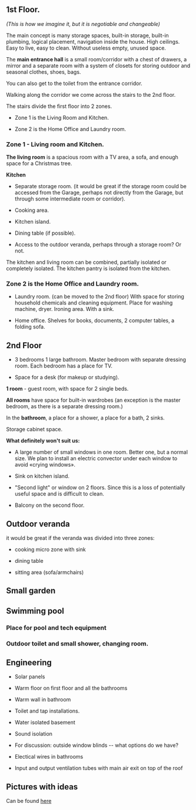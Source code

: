 ## 1st Floor. 
*(This is how we imagine it, but it is negotiable and changeable)*

The main concept is many storage spaces, built-in storage, built-in
plumbing, logical placement, navigation inside the house. High ceilings.
Easy to live, easy to clean. Without useless empty, unused space.

The **main entrance hall** is a small room/corridor with a chest of
drawers, a mirror and a separate room with a system of closets for
storing outdoor and seasonal clothes, shoes, bags.

You can also get to the toilet from the entrance corridor.

Walking along the corridor we come across the stairs to the 2nd floor.

The stairs divide the first floor into 2 zones.

- Zone 1 is the Living Room and Kitchen.

- Zone 2 is the Home Office and Laundry room.

### Zone 1 - Living room and Kitchen.

**The living room** is a spacious room with a TV area, a sofa, and enough
space for a Christmas tree.

**Kitchen**

- Separate storage room. (it would be great if the storage room could be
accessed from the Garage, perhaps not directly from the Garage, but
through some intermediate room or corridor).

- Cooking area.

- Kitchen island.

- Dining table (if possible).

- Access to the outdoor veranda, perhaps through a storage room? Or not.

The kitchen and living room can be combined, partially isolated or
completely isolated. The kitchen pantry is isolated from the kitchen.

### Zone 2 is the Home Office and Laundry room.

- Laundry room. (can be moved to the 2nd floor) With space for storing household chemicals and cleaning equipment. Place
for washing machine, dryer. Ironing area. With a sink.

- Home office. Shelves for books, documents, 2 computer tables, a folding sofa.

## 2nd Floor

- 3 bedrooms 1 large bathroom. Master bedroom with separate dressing room.
Each bedroom has a place for TV.

- Space for a desk (for makeup or studying).

**1 room** - guest room, with space for 2 single beds.

**All rooms** have space for built-in wardrobes (an exception is the master
bedroom, as there is a separate dressing room.)

In the **bathroom**, a place for a shower, a place for a bath, 2 sinks.

Storage cabinet space.

**What definitely won\'t suit us:**

 - A large number of small windows in one room. Better one, but a normal
size. We plan to install an electric convector under each window to
avoid «crying windows».

- Sink on kitchen island.

- \"Second light\" or window on 2 floors. Since this is a loss of
potentially useful space and is difficult to clean.

- Balcony on the second floor.

## Outdoor veranda

it would be great if the veranda was divided into three zones:

- cooking micro zone with sink

- dining table

- sitting area (sofa/armchairs)

## Small garden

## Swimming pool

### Place for pool and tech equipment


### Outdoor toilet and small shower, changing room.

## Engineering

- Solar panels

- Warm floor on first floor and all the bathrooms

- Warm wall in bathroom

- Toilet and tap installations.

- Water isolated basement

- Sound isolation

- For discussion: outside window blinds -- what options do we have?
- Electical wires in bathrooms
- Input and output ventilation tubes with main air exit on top of the roof

## Pictures with ideas
Can be found [here](http://antonk.space/solon/pic)